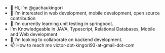 - 👋 Hi, I’m @gachaukingori
- 👀 I’m interested in web development, mobile development, open source contribution
- 🌱 I’m currently learning unit testing in springboot.
-  I'm Knowledgeable in JAVA, Typescript, Relational Databases, Mobile and Web development 
- 💞️ I’m looking to collaborate on backend development. 
- 📫 How to reach me  victor-dot-kingori93-at-gmail-dot-com

<!---
gachaukingori/gachaukingori is a ✨ special ✨ repository because its `README.md` (this file) appears on your GitHub profile.
You can click the Preview link to take a look at your changes.
--->
